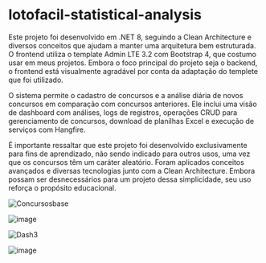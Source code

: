 # lotofacil-statistical-analysis
Este projeto foi desenvolvido em .NET 8, seguindo a Clean Architecture e diversos conceitos que ajudam a manter uma arquitetura bem estruturada. O frontend utiliza o template Admin LTE 3.2 com Bootstrap 4, que costumo usar em meus projetos. Embora o foco principal do projeto seja o backend, o frontend está visualmente agradável por conta da adaptação do templete que foi utilizado.

O sistema permite o cadastro de concursos e a análise diária de novos concursos em comparação com concursos anteriores. Ele inclui uma visão de dashboard com análises, logs de registros, operações CRUD para gerenciamento de concursos, download de planilhas Excel e execução de serviços com Hangfire.

É importante ressaltar que este projeto foi desenvolvido exclusivamente para fins de aprendizado, não sendo indicado para outros usos, uma vez que os concursos têm um caráter aleatório. Foram aplicados conceitos avançados e diversas tecnologias junto com a Clean Architecture. Embora possam ser desnecessários para um projeto dessa simplicidade, seu uso reforça o propósito educacional.

![Concursosbase](https://github.com/user-attachments/assets/104cfcb8-1001-497a-a156-c6d8c9d7af81)

![image](https://github.com/user-attachments/assets/735b3d61-278f-4304-bb91-8ba770a50248)


![Dash3](https://github.com/user-attachments/assets/49f7e28c-13d2-47b4-b5af-7e0ef4a12d8f)

![image](https://github.com/user-attachments/assets/f1c5aed2-a536-488d-b622-9617582c944e)





